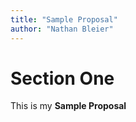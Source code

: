 ```yaml
---
title: "Sample Proposal"
author: "Nathan Bleier"
---
```


# Section One

This is my **Sample Proposal**
